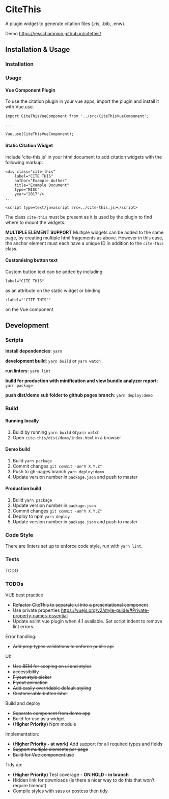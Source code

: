 # CiteThis
A plugin widget to generate citation files (.ris, .bib, .enw).

Demo https://jesschampion.github.io/citethis/

## Installation & Usage
### Installation

### Usage

#### Vue Component Plugin
To use the citation plugin in your vue apps, import the plugin and install it with Vue.use.

```
import CiteThisVueComponent from '../src/CiteThisVueComponent';

...

Vue.use(CiteThisVueComponent);
```

#### Static Citation Widget
include 'cite-this.js' in your html document to add citation widgets with the following markup:

```
<div class="cite-this"
    label="CITE THIS"
    author="Example Author"
    title="Example Document"
    type="MISC"
    year="2017"/>
...

<script type=text/javascript src=../cite-this.js></script>
```

The class `cite-this` must be present as it is used by the plugin to find where to mount the widgets.

**MULTIPLE ELEMENT SUPPORT**
Multiple widgets can be added to the same page, by creating multiple html fragements as above.
However in this case, the anchor element must each have a unique ID in addition to the `cite-this` class.

#### Customising button text
Custom button text can be added by including
```
label="CITE THIS"
```
as an attribute on the static widget
or binding
```
:label="'CITE THIS'"
```
on the Vue component 

## Development
### Scripts
__install dependencies__:
`yarn`

__development build__:
`yarn build`
or
`yarn watch`

__run linters__:
`yarn lint`

__build for production with minification and view bundle analyzer report__:
`yarn package`

__push dist/demo sub folder to github pages branch__:
`yarn deploy:demo`

### Build
#### Running locally
1. Build by running
  `yarn build` or`yarn watch`
2. Open `cite-this/dist/demo/index.html` in a browser

#### Demo build
1. Build
  `yarn package`
2. Commit changes
  `git commit -am"V X.Y.Z"`
3. Push to gh-pages branch
  `yarn deploy:demo`
4. Update version number in `package.json` and push to master

#### Production build
1. Build
  `yarn package`
2. Update version number in `package.json`
3. Commit changes
  `git commit -am"V X.Y.Z"` 
5. Deploy to npm
   `yarn deploy`
4. Update version number in `package.json` and push to master

### Code Style
There are linters set up to enforce code style, run with `yarn lint`.

### Tests
TODO


### TODOs
VUE best practice
- ~~Refactor CiteThis to separate ui into a presentational component~~
- Use private properties
  https://vuejs.org/v2/style-guide/#Private-property-names-essential
- Update eslint vue plugin when 4.1 available. Set script indent to remove lint errors.

Error handling:
- ~~Add prop types validations to enforce public api~~

UI:
- ~~Use BEM for scoping on ui and styles~~
- ~~accessibility~~
- ~~Flyout style picker~~
- ~~Flyout animation~~
- ~~Add easily overridable default styling~~
- ~~Customisable button label~~

Build and deploy
- ~~Separate component from demo app~~
- ~~Build for use as a widget~~
- **(Higher Priority)** Npm module

Implementation:
- **(Higher Priority - at work)** Add support for all required types and fields
- ~~Support multiple elements per page~~
- ~~Build for Vue component use~~

Tidy up:
- **(Higher Priority)** Test coverage - **ON HOLD  - in branch**
- Hidden link for downloads (is there a nicer way to do this that won't require timeout)
- Compile styles with sass or postcss then tidy
